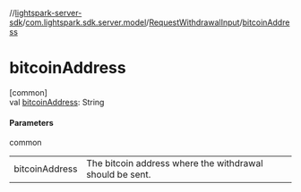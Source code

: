 //[lightspark-server-sdk](../../../index.md)/[com.lightspark.sdk.server.model](../index.md)/[RequestWithdrawalInput](index.md)/[bitcoinAddress](bitcoin-address.md)

# bitcoinAddress

[common]\
val [bitcoinAddress](bitcoin-address.md): String

#### Parameters

common

| | |
|---|---|
| bitcoinAddress | The bitcoin address where the withdrawal should be sent. |
